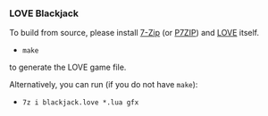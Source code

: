 ### LOVE Blackjack

To build from source, please install [7-Zip](http://www.7-zip.org) (or [P7ZIP](http://p7zip.sourceforge.net)) and [LOVE](http:///www.love2d.org) itself. 

* `make`

to generate the LOVE game file.

Alternatively, you can run (if you do not have `make`):

* `7z i blackjack.love *.lua gfx`
